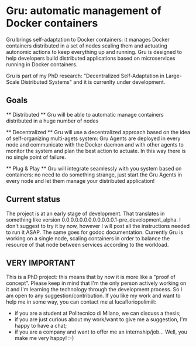# Gru: automatic management of Docker containers
Gru brings self-adaptation to Docker containers: it manages Docker containers distributed in a set of nodes scaling them and actuating autonomic actions to keep everything up and running. Gru is designed to help developers build distributed applications based on microservices running in Docker containers.

Gru is part of my PhD research: "Decentralized Self-Adaptation in Large-Scale Distributed Systems" and it is currenlty under development.

## Goals
** Distributed **
Gru will be able to automatic manage containers distributed in a huge number of nodes

** Decentralized **
Gru will use a decentralized approach based on the idea of self-organizing multi-agets system: Gru Agents are deployed in every node and communicate with the Docker daemon and with other agents to monitor the system and plan the best action to actuate. In this way there is no single point of failure.

** Plug & Play **
Gru will integrate seamlessly with you system based on containers: no need to do something strange, just start the Gru Agents in every node and let them manage your distributed application!

## Current status
The project is at an early stage of development. That translates in something like version 0.0.0.0.0.0.0.0.0.0.0.0.1-pre_development_alpha. I don't suggest to try it by now, however I will post all the instructions needed to run it ASAP. The same goes for godoc documentation.
Currently Gru is working on a single node, scaling containers in order to balance the resource of that node between services according to the workload.

## VERY IMPORTANT
This is a PhD project: this means that by now it is more like a "proof of concept".
Please keep in mind that I'm the only person actively working on it and I'm learning the technology through the development process. So I am open to any suggestion/contribution.
If you like my work and want to help me in some way, you can contact me at luca<dot>florio<at>polimi<dot>it:
* if you are a student at Politecnico di Milano, we can discuss a thesis;
* if you are just curious about my work/want to give me a suggestion, I'm happy to have a chat;
* if you are a company and want to offer me an internship/job... Well, you make me very happy! :-)